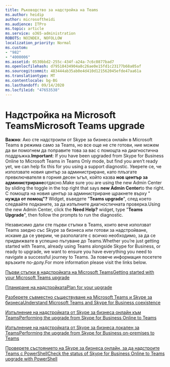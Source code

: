 ```yaml
---
title: Ръководство за надстройка на Teams
ms.author: heidip
author: microsoftheidi
ms.audience: ITPro
ms.topic: article
ms.service: o365-administration
ROBOTS: NOINDEX, NOFOLLOW
localization_priority: Normal
ms.custom:
- "982"
- "4000006"
ms.assetid: 0530bbd2-255c-434f-a24a-7c6c0877bad7
ms.openlocfilehash: d79518434904a8c26ae0e15fd1c23177b68a05af
ms.sourcegitcommit: 483444ab35ab0e4d410d121562045efde47aa61a
ms.translationtype: MT
ms.contentlocale: bg-BG
ms.lasthandoff: 09/14/2020
ms.locfileid: "47653538"
---
```

# <a name="microsoft-teams-upgrade"></a><span data-ttu-id="d2744-102">Надстройка на Microsoft Teams</span><span class="sxs-lookup"><span data-stu-id="d2744-102">Microsoft Teams upgrade</span></span>

<span data-ttu-id="d2744-103">**Важно**: Ако сте надстроили от Skype за бизнеса онлайн в Microsoft Teams в режима само за Teams, но все още не сте готови, ние можем да ви помогнем да поправите това за вас с помощта на диагностична поддръжка.</span><span class="sxs-lookup"><span data-stu-id="d2744-103">**Important**: If you have been upgraded from Skype for Business Online to Microsoft Teams in Teams Only mode, but find you aren’t ready yet, we can help fix this for you using a support diagnostic.</span></span> <span data-ttu-id="d2744-104">Уверете се, че използвате новия център за администриране, като плъзгате превключвателя в горния десен ъгъл, който казва **нов център за администриране**отдясно.</span><span class="sxs-lookup"><span data-stu-id="d2744-104">Make sure you are using the new Admin Center by sliding the toggle in the top right that says **new Admin Center**to the right.</span></span> <span data-ttu-id="d2744-105">С помощта на новия център за администриране щракнете върху " **нужда от помощ"?** Widget, въведете "**Teams upgrade**", след което следвайте подканите, за да изпълните диагностичната проверка.</span><span class="sxs-lookup"><span data-stu-id="d2744-105">Using the new Admin Center, click the **Need Help?** widget, type "**Teams Upgrade**", then follow the prompts to run the diagnostic.</span></span>

<span data-ttu-id="d2744-106">Независимо дали сте първи стъпки в Teams, които вече използват Teams заедно със Skype за бизнеса или готови за надстройване, искаме да се уверим, че разполагате с всичко необходимо, за да се придвижвате в успешно пътуване до Teams.</span><span class="sxs-lookup"><span data-stu-id="d2744-106">Whether you’re just getting started with Teams, already using Teams alongside Skype for Business, or ready to upgrade, we want to ensure you have everything you need to navigate a successful journey to Teams.</span></span> <span data-ttu-id="d2744-107">За повече информация посетете връзките по-долу.</span><span class="sxs-lookup"><span data-stu-id="d2744-107">For more information please visit the links below.</span></span>

[<span data-ttu-id="d2744-108">Първи стъпки в надстройката на Microsoft Teams</span><span class="sxs-lookup"><span data-stu-id="d2744-108">Getting started with your Microsoft Teams upgrade</span></span>](https://docs.microsoft.com/MicrosoftTeams/upgrade-start-here)

[<span data-ttu-id="d2744-109">Планиране на надстройката</span><span class="sxs-lookup"><span data-stu-id="d2744-109">Plan for your upgrade</span></span>](https://docs.microsoft.com/MicrosoftTeams/upgrade-plan-journey)

[<span data-ttu-id="d2744-110">Разберете съвместно съществуване на Microsoft Teams и Skype за бизнеса</span><span class="sxs-lookup"><span data-stu-id="d2744-110">Understand Microsoft Teams and Skype for Business coexistence</span></span>](https://docs.microsoft.com/MicrosoftTeams/teams-and-skypeforbusiness-coexistence-and-interoperability)

[<span data-ttu-id="d2744-111">Изпълнение на надстройката от Skype за бизнеса онлайн към Teams</span><span class="sxs-lookup"><span data-stu-id="d2744-111">Performing the upgrade from Skype for Business Online to Teams</span></span>](https://docs.microsoft.com/MicrosoftTeams/upgrade-to-teams-execute-skypeforbusinessonline)

[<span data-ttu-id="d2744-112">Изпълнение на надстройката от Skype за бизнеса локален за Teams</span><span class="sxs-lookup"><span data-stu-id="d2744-112">Performing the upgrade from Skype for Business on-premises to Teams</span></span>](https://docs.microsoft.com/MicrosoftTeams/upgrade-to-teams-execute-skypeforbusinesshybridonprem)
 
[<span data-ttu-id="d2744-113">Проверете състоянието на Skype за бизнеса онлайн, за да надстроите Teams с PowerShell</span><span class="sxs-lookup"><span data-stu-id="d2744-113">Check the status of Skype for Business Online to Teams upgrade with PowerShell</span></span>](https://docs.microsoft.com/powershell/module/skype/get-csteamsupgradestatus?view=skype-ps)